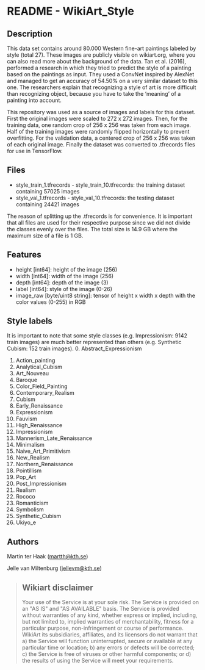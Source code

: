 # README - WikiArt_Style

## Description
This data set contains around 80.000 Western fine-art paintings labeled by style (total 27). These images are publicly visible on wikiart.org, where you can also read more about the background of the data. Tan et al. (2016), performed a research in which they tried to predict the style of a painting based on the paintings as input. They used a ConvNet inspired by AlexNet and managed to get an accuracy of 54.50% on a very similar dataset to this one. The researchers explain that recognizing a style of art is more difficult than recognizing object, because you have to take the ‘meaning’ of a painting into account.

This repository was used as a source of images and labels for this dataset. First the original images were scaled to 272 x 272 images. Then, for the training data, one random crop of 256 x 256 was taken from each image. Half of the training images were randomly flipped horizontally to prevent overfitting. For the validation data, a centered crop of 256 x 256 was taken of each original image. Finally the dataset was converted to .tfrecords files for use in TensorFlow. 

## Files
- style_train_1.tfrecords - style_train_10.tfrecords: the training dataset containing 57025 images
- style_val_1.tfrecords - style_val_10.tfrecords: the testing dataset containing 24421 images

The reason of splitting up the .tfrecords is for convenience. It is important that all files are used for their respective purpose since we did not divide the classes evenly over the files. The total size is 14.9 GB where the maximum size of a file is 1 GB.

## Features
- height [int64]: height of the image (256)
- width [int64]: width of the image (256)
- depth [int64]: depth of the image (3)
- label [int64]: style of the image (0-26)
- image_raw [byte/uint8 string]: tensor of height x width x depth with the color values (0-255) in RGB

## Style labels
It is important to note that some style classes (e.g. Impressionism: 9142 train images) are much better represented than others (e.g. Synthetic Cubism: 152 train images).
0. Abstract_Expressionism
1. Action_painting
2. Analytical_Cubism
3. Art_Nouveau
4. Baroque
5. Color_Field_Painting
6. Contemporary_Realism
7. Cubism
8. Early_Renaissance
9. Expressionism
10. Fauvism
11. High_Renaissance
12. Impressionism
13. Mannerism_Late_Renaissance
14. Minimalism
15. Naive_Art_Primitivism
16. New_Realism
17. Northern_Renaissance
18. Pointillism
19. Pop_Art
20. Post_Impressionism
21. Realism
22. Rococo
23. Romanticism
24. Symbolism
25. Synthetic_Cubism
26. Ukiyo_e

## Authors
Martin ter Haak (martth@kth.se)

Jelle van Miltenburg (jellevm@kth.se)

> ## Wikiart disclaimer
> Your use of the Service is at your sole risk. The Service is provided on an "AS IS" and "AS AVAILABLE" basis. The Service is provided without warranties of any kind, whether express or implied, including, but not limited to, implied warranties of merchantability, fitness for a particular purpose, non-infringement or course of performance.
> WikiArt its subsidiaries, affiliates, and its licensors do not warrant that a) the Service will function uninterrupted, secure or available at any particular time or location; b) any errors or defects will be corrected; c) the Service is free of viruses or other harmful components; or d) the results of using the Service will meet your requirements.

